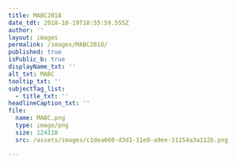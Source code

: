 ```yaml
---
title: MABC2018
date_tdt: 2018-10-19T18:55:59.555Z
author: ''
layout: images
permalink: /images/MABC2018/
published: true
isPublic_b: true
displayName_txt: ''
alt_txt: MABC
tooltip_txt: ''
subjectTag_list:
  - title_txt: ''
headlineCaption_txt: ''
file:
  name: MABC.png
  type: image/png
  size: 124118
  src: /assets/images/c1dea660-d3d1-11e8-a9ee-31154a3a112b.png

---
```



